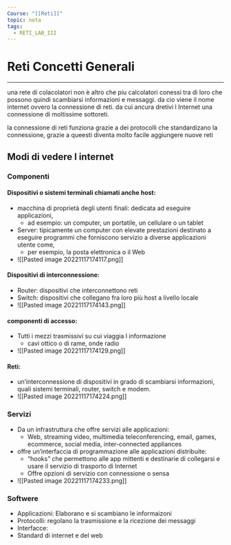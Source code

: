 ```yaml
---
Course: "[[Reti]]"
topic: nota
tags:
  - RETI_LAB_III
---
```


# Reti Concetti Generali
---
una rete di colacolatori non è altro che piu calcolatori conessi tra di loro che possono quindi scambiarsi informazioni e messaggi. da cio viene il nome internet ovvero la connessione di reti. da cui ancura dretivi l Internet una connessione di moltissime sottoreti.

la connessione di reti funziona grazie a dei protocolli che standardizano la connessione, grazie a queesti diventa molto facile aggiungere nuove reti

## Modi di vedere l internet
### Componenti
#### Dispositivi o sistemi terminali chiamati anche host: 
- macchina di proprietà degli utenti finali:  dedicata ad eseguire applicazioni, 
	- ad esempio: un computer, un portatile, un cellulare o un tablet
- Server: tipicamente un computer con elevate prestazioni destinato a eseguire programmi che forniscono servizio a diverse applicazioni utente come,
	- per esempio, la posta elettronica o il Web
- ![[Pasted image 20221117174117.png]]
#### Dispositivi di interconnessione: 
- Router: dispositivi che interconnettono reti
- Switch: dispositivi che collegano fra loro più host a livello locale
- ![[Pasted image 20221117174143.png]]
#### componenti di accesso:
- Tutti i mezzi trasmissivi su cui viaggia l informazione 
	- cavi ottico o di rame, onde radio
- ![[Pasted image 20221117174129.png]]
#### Reti:
- un’interconnessione di dispositivi in grado di scambiarsi informazioni, quali sistemi terminali, router, switch e modem.
- ![[Pasted image 20221117174224.png]]
### Servizi
- Da un infrastruttura che offre servizi alle applicazioni: 
	- Web, streaming video, multimedia teleconferencing, email, games, ecommerce, social media, inter-connected appliances
- offre un’interfaccia di programmazione alle applicazioni distribuite:
	- “hooks” che permettono alle app mittenti e destinarie di collegarsi e usare il servizio di trasporto di Internet
	- Offre opzioni di servizio con connessione o sensa
- ![[Pasted image 20221117174233.png]]
### Softwere
- Applicazioni: Elaborano e si scambiano le informaizoni
- Protocolli: regolano la trasmissione e la ricezione dei messaggi
- Interfacce: 
- Standard di internet e del web
